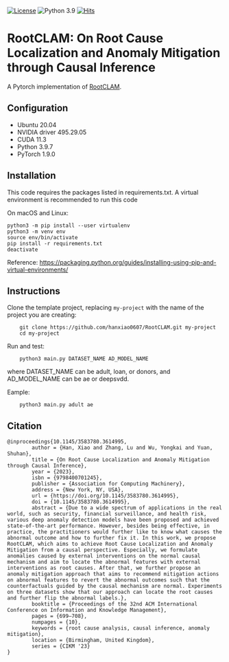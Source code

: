 [![License](https://img.shields.io/badge/License-MIT-red.svg)](https://github.com/hanxiao0607/RootCLAM/blob/main/LICENSE)
![Python 3.9](https://img.shields.io/badge/python-3.9-blue.svg)
[![Hits](https://hits.seeyoufarm.com/api/count/incr/badge.svg?url=https%3A%2F%2Fgithub.com%2Fhanxiao0607%2FRootCLAM%2Ftree%2Fmain&count_bg=%2379C83D&title_bg=%23555555&icon=&icon_color=%23E7E7E7&title=hits&edge_flat=false)](https://hits.seeyoufarm.com)
# RootCLAM: On Root Cause Localization and Anomaly Mitigation through Causal Inference
A Pytorch implementation of [RootCLAM]().

## Configuration
- Ubuntu 20.04
- NVIDIA driver 495.29.05 
- CUDA 11.3
- Python 3.9.7
- PyTorch 1.9.0

## Installation
This code requires the packages listed in requirements.txt.
A virtual environment is recommended to run this code

On macOS and Linux:  
```
python3 -m pip install --user virtualenv
python3 -m venv env
source env/bin/activate
pip install -r requirements.txt
deactivate
```
Reference: https://packaging.python.org/guides/installing-using-pip-and-virtual-environments/

## Instructions
Clone the template project, replacing ``my-project`` with the name of the project you are creating:

        git clone https://github.com/hanxiao0607/RootCLAM.git my-project
        cd my-project

Run and test:

        python3 main.py DATASET_NAME AD_MODEL_NAME

where DATASET_NAME can be adult, loan, or donors, and AD_MODEL_NAME can be ae or deepsvdd.

Eample:

        python3 main.py adult ae

## Citation
```
@inproceedings{10.1145/3583780.3614995,
        author = {Han, Xiao and Zhang, Lu and Wu, Yongkai and Yuan, Shuhan},
        title = {On Root Cause Localization and Anomaly Mitigation through Causal Inference},
        year = {2023},
        isbn = {9798400701245},
        publisher = {Association for Computing Machinery},
        address = {New York, NY, USA},
        url = {https://doi.org/10.1145/3583780.3614995},
        doi = {10.1145/3583780.3614995},
        abstract = {Due to a wide spectrum of applications in the real world, such as security, financial surveillance, and health risk, various deep anomaly detection models have been proposed and achieved state-of-the-art performance. However, besides being effective, in practice, the practitioners would further like to know what causes the abnormal outcome and how to further fix it. In this work, we propose RootCLAM, which aims to achieve Root Cause Localization and Anomaly Mitigation from a causal perspective. Especially, we formulate anomalies caused by external interventions on the normal causal mechanism and aim to locate the abnormal features with external interventions as root causes. After that, we further propose an anomaly mitigation approach that aims to recommend mitigation actions on abnormal features to revert the abnormal outcomes such that the counterfactuals guided by the causal mechanism are normal. Experiments on three datasets show that our approach can locate the root causes and further flip the abnormal labels.},
        booktitle = {Proceedings of the 32nd ACM International Conference on Information and Knowledge Management},
        pages = {699–708},
        numpages = {10},
        keywords = {root cause analysis, causal inference, anomaly mitigation},
        location = {Birmingham, United Kingdom},
        series = {CIKM '23}
}
```
